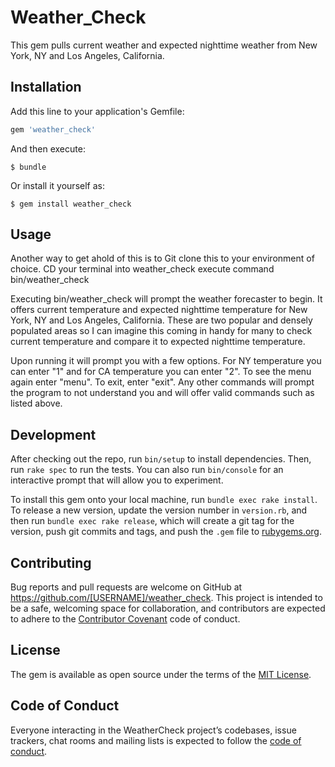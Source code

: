 # Weather_Check

This gem pulls current weather and expected nighttime weather from New York, NY and Los Angeles, California.

## Installation

Add this line to your application's Gemfile:

```ruby
gem 'weather_check'
```

And then execute:

    $ bundle

Or install it yourself as:

    $ gem install weather_check

## Usage

Another way to get ahold of this is to Git clone this to your environment of choice.
CD your terminal into weather_check
execute command bin/weather_check

Executing bin/weather_check will prompt the weather forecaster to begin.
It offers current temperature and expected nighttime temperature for New York, NY and Los Angeles, California.
These are two popular and densely populated areas so I can imagine this coming in handy for many to check current temperature and compare it to expected nighttime temperature.

Upon running it will prompt you with a few options. For NY temperature you can enter "1" and for CA temperature you can enter "2".
To see the menu again enter "menu". To exit, enter "exit". Any other commands will prompt the program to not understand you and will offer valid commands such as listed above.
## Development

After checking out the repo, run `bin/setup` to install dependencies. Then, run `rake spec` to run the tests. You can also run `bin/console` for an interactive prompt that will allow you to experiment.

To install this gem onto your local machine, run `bundle exec rake install`. To release a new version, update the version number in `version.rb`, and then run `bundle exec rake release`, which will create a git tag for the version, push git commits and tags, and push the `.gem` file to [rubygems.org](https://rubygems.org).

## Contributing

Bug reports and pull requests are welcome on GitHub at https://github.com/[USERNAME]/weather_check. This project is intended to be a safe, welcoming space for collaboration, and contributors are expected to adhere to the [Contributor Covenant](http://contributor-covenant.org) code of conduct.

## License

The gem is available as open source under the terms of the [MIT License](https://opensource.org/licenses/MIT).

## Code of Conduct

Everyone interacting in the WeatherCheck project’s codebases, issue trackers, chat rooms and mailing lists is expected to follow the [code of conduct](https://github.com/[USERNAME]/weather_check/blob/master/CODE_OF_CONDUCT.md).
